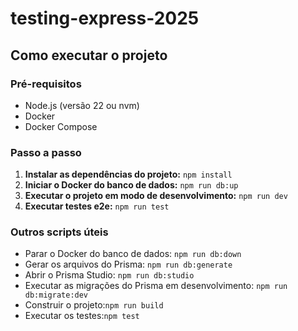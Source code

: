 # testing-express-2025

## Como executar o projeto
### Pré-requisitos
- Node.js (versão 22 ou nvm)
- Docker
- Docker Compose

### Passo a passo
1. **Instalar as dependências do projeto:** `npm install`
2. **Iniciar o Docker do banco de dados:** `npm run db:up`
3. **Executar o projeto em modo de desenvolvimento:** `npm run dev`
4. **Executar testes e2e:** `npm run test`

### Outros scripts úteis
 - Parar o Docker do banco de dados: `npm run db:down`
 - Gerar os arquivos do Prisma: `npm run db:generate`
 - Abrir o Prisma Studio: `npm run db:studio`
 - Executar as migrações do Prisma em desenvolvimento: `npm run db:migrate:dev`
 - Construir o projeto:`npm run build`
 - Executar os testes:`npm test`
